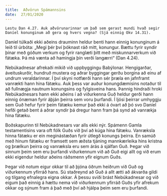 ```yaml
---
title:  Aðvörun Spámannsins
date:  27/01/2020
---
```


`Lestu Dan 4.27. Auk aðvörunarinnar um það sem gerast mundi hvað segir Daníel konunginum að gera og hvers vegna? (Sjá einnig Okv 14.31).`

Daníel túlkaði ekki aðeins drauminn heldur benti hann einnig konunginum á leið til úrbóta: „Megi þér því þóknast ráð mitt, konungur. Bættu fyrir syndir þínar með góðum verkum og fyrir ranglæti þitt með miskunnarverkum við fátæka. Þá má vænta að hamingja þín verði langærri“ (Dan 4.24).

Nebúkadnesar afrekaði mikið við uppbyggingu Babýlonar. Hengigarðar, áveituskurðir, hundruð mustera og aðrar byggingar gerðu borgina að einu af undrum veraldarinnar. Í því skyni notfærði hann sér þræla en jafnframt vanrækti hann hina fátæku. Auk þess var auður konungdæmisins notaður til að fullnægja nautnum konungsins og fylgisveina hans. Þannig hindraði hroki Nebúkadnesars hann ekki aðeins í að viðurkenna Guð heldur gerði hann einnig ónæman fyrir áþján þeirra sem voru þurfandi. Í ljósi þeirrar umhyggju sem Guð hefur fyrir þeim fátæku kemur það ekki á óvart að þó svo Daníel hefði getað bent á aðrar syndir þá dregur hann fram þá synd að vanrækja hina fátæku.

Boðskapurinn til Nebúkadnesars var alls ekki nýr. Spámenn Gamla testamentisins vara oft fólk Guðs við því að kúga hina fátæku. Vanræksla hinna fátæku er ein meginástæðan fyrir útlegð konungs þeirra. En samúð með hinum fátæku er framsett sem æðsta tjáning mannkærleika hins kristna og þrælkun þeirra og vanræksla eru sem árás á sjálfan Guð. Þegar við sinnum þeim sem eru þurfandi viðurkennum við að Guð eigi allt og við erum ekki eigendur heldur aðeins ráðsmenn yfir eignum Guðs.

Þegar við notum eigur okkar til að þjóna öðrum heiðrum við Guð og viðurkennum yfirráð hans. Sú staðreynd að Guð á allt ætti að ákvarða gildi og tilgang efnalegra eigna okkar. Á þessu sviði brást Nebúkadnesar og við eigum það einnig á hættu nema við viðurkennum yfirráð Guðs yfir afrekum okkar og sýnum fram á það með því að hjálpa þeim sem eru þurfandi.